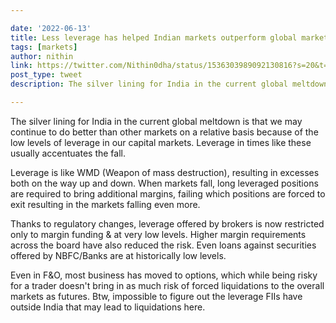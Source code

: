 ```yaml
---

date: '2022-06-13'
title: Less leverage has helped Indian markets outperform global markets
tags: [markets]
author: nithin
link: https://twitter.com/Nithin0dha/status/1536303989092130816?s=20&t=piZQ0DD1ixthQeY9TFRhbw
post_type: tweet
description: The silver lining for India in the current global meltdown is that we may continue to do better than other markets on a relative basis because of the low levels of leverage in our capital markets...

---
```


The silver lining for India in the current global meltdown is that we may continue to do better than other markets on a relative basis because of the low levels of leverage in our capital markets. Leverage in times like these usually accentuates the fall.

Leverage is like WMD (Weapon of mass destruction), resulting in excesses both on the way up and down. When markets fall, long leveraged positions are required to bring additional margins, failing which positions are forced to exit resulting in the markets falling even more.

Thanks to regulatory changes, leverage offered by brokers is now restricted only to margin funding & at very low levels. Higher margin requirements across the board have also reduced the risk. Even loans against securities offered by NBFC/Banks are at historically low levels.

Even in F&O, most business has moved to options, which while being risky for a trader doesn't bring in as much risk of forced liquidations to the overall markets as futures. Btw, impossible to figure out the leverage FIIs have outside India that may lead to liquidations here.
